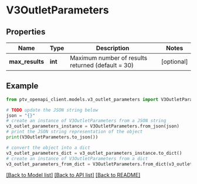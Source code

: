 # V3OutletParameters


## Properties

Name | Type | Description | Notes
------------ | ------------- | ------------- | -------------
**max_results** | **int** | Maximum number of results returned (default &#x3D; 30) | [optional] 

## Example

```python
from ptv_openapi_client.models.v3_outlet_parameters import V3OutletParameters

# TODO update the JSON string below
json = "{}"
# create an instance of V3OutletParameters from a JSON string
v3_outlet_parameters_instance = V3OutletParameters.from_json(json)
# print the JSON string representation of the object
print(V3OutletParameters.to_json())

# convert the object into a dict
v3_outlet_parameters_dict = v3_outlet_parameters_instance.to_dict()
# create an instance of V3OutletParameters from a dict
v3_outlet_parameters_from_dict = V3OutletParameters.from_dict(v3_outlet_parameters_dict)
```
[[Back to Model list]](../README.md#documentation-for-models) [[Back to API list]](../README.md#documentation-for-api-endpoints) [[Back to README]](../README.md)


